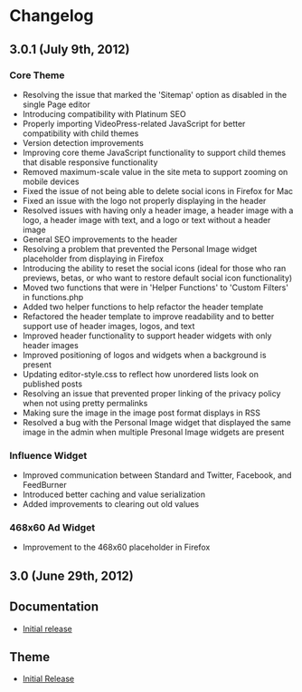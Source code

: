 # Changelog

## 3.0.1 (July 9th, 2012)

### Core Theme

* Resolving the issue that marked the 'Sitemap' option as disabled in the single Page editor
* Introducing compatibility with Platinum SEO
* Properly importing VideoPress-related JavaScript for better compatibility with child themes
* Version detection improvements
* Improving core theme JavaScript functionality to support child themes that disable responsive functionality
* Removed maximum-scale value in the site meta to support zooming on mobile devices
* Fixed the issue of not being able to delete social icons in Firefox for Mac
* Fixed an issue with the logo not properly displaying in the header
* Resolved issues with having only a header image, a header image with a logo, a header image with text, and a logo or text without a header image
* General SEO improvements to the header
* Resolving a problem that prevented the Personal Image widget placeholder from displaying in Firefox
* Introducing the ability to reset the social icons (ideal for those who ran previews, betas, or who want to restore default social icon functionality)
* Moved two functions that were in 'Helper Functions' to 'Custom Filters' in functions.php
* Added two helper functions to help refactor the header template
* Refactored the header template to improve readability and to better support use of header images, logos, and text
* Improved header functionality to support header widgets with only header images
* Improved positioning of logos and widgets when a background is present
* Updating editor-style.css to reflect how unordered lists look on published posts
* Resolving an issue that prevented proper linking of the privacy policy when not using pretty permalinks
* Making sure the image in the image post format displays in RSS
* Resolved a bug with the Personal Image widget that displayed the same image in the admin when multiple Presonal Image widgets are present

### Influence Widget

* Improved communication between Standard and Twitter, Facebook, and FeedBurner
* Introduced better caching and value serialization
* Added improvements to clearing out old values

### 468x60 Ad Widget

* Improvement to the 468x60 placeholder in Firefox

## 3.0 (June 29th, 2012)

## Documentation

* [Initial release](http://docs.8bit.io/)

## Theme

* [Initial Release](http://standardtheme.com)